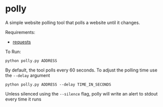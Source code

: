 polly
=====

A simple website polling tool that polls a website until it changes.

Requirements:
  * [requests](http://docs.python-requests.org/en/latest/index.html)

To Run:
```
python polly.py ADDRESS
```
    
By default, the tool polls every 60 seconds. To adjust the polling time use the ```--delay``` argument
```
python polly.py ADDRESS --delay TIME_IN_SECONDS
```

Unless silenced using the ```--silence``` flag, polly will write an alert to stdout every time it runs
